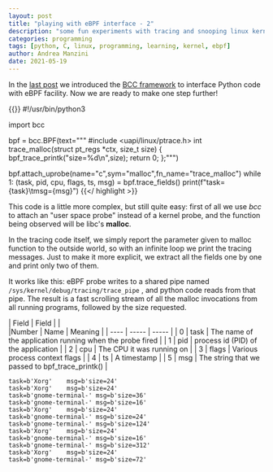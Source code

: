 ```yaml
---
layout: post
title: "playing with eBPF interface - 2"
description: "some fun experiments with tracing and snooping linux kernel"
categories: programming
tags: [python, C, linux, programming, learning, kernel, ebpf]
author: Andrea Manzini
date: 2021-05-19
---
```



In the [last post](http://ilmanzo.github.io/programming/2021/05/11/playing-with-ebpf) we introduced the [BCC framework](https://github.com/iovisor/bcc) to interface Python code with eBPF facility. Now we are ready to make one step further!


{{<highlight python >}}
#!/usr/bin/python3

import bcc

bpf = bcc.BPF(text="""
#include <uapi/linux/ptrace.h>
int trace_malloc(struct pt_regs *ctx, size_t size) {
    bpf_trace_printk("size=%d\\n",size);
    return 0;
};""")

bpf.attach_uprobe(name="c",sym="malloc",fn_name="trace_malloc")
while 1:
    (task, pid, cpu, flags, ts, msg) = bpf.trace_fields()
    print(f"task={task}\tmsg={msg}")
{{</ highlight >}}


This code is a little more complex, but still quite easy: first of all we use *bcc* to attach an "user space probe" instead of a kernel probe, and the function being observed will be libc's **malloc**. 

In the tracing code itself, we simply report the parameter given to malloc function to the outside world, so with an infinite loop we print the tracing messages. Just to make it more explicit, we extract all the fields one by one and print only two of them. 

It works like this: eBPF probe writes to a shared pipe named ```/sys/kernel/debug/tracing/trace_pipe``` , and python code reads from that pipe. The result is a fast scrolling stream of all the malloc invocations from all running programs, followed by the size requested.


| Field | Field |         |         
|Number | Name  | Meaning |
| ----  | ----- | -----   | 
| 0     | task  | The name of the application running when the probe fired  |
| 1     | pid   | process id (PID) of the application |
| 2     | cpu   | The CPU it was running on |
| 3     | flags | Various process context flags |
| 4     | ts    | A timestamp |
| 5     | msg   | The string that we passed to bpf_trace_printk() |

    task=b'Xorg'	msg=b'size=24'
    task=b'Xorg'	msg=b'size=24'
    task=b'gnome-terminal-'	msg=b'size=36'
    task=b'gnome-terminal-'	msg=b'size=16'
    task=b'Xorg'	msg=b'size=24'
    task=b'gnome-terminal-'	msg=b'size=24'
    task=b'gnome-terminal-'	msg=b'size=124'
    task=b'Xorg'	msg=b'size=24'
    task=b'gnome-terminal-'	msg=b'size=16'
    task=b'gnome-terminal-'	msg=b'size=312'
    task=b'Xorg'	msg=b'size=24'
    task=b'gnome-terminal-'	msg=b'size=72'

